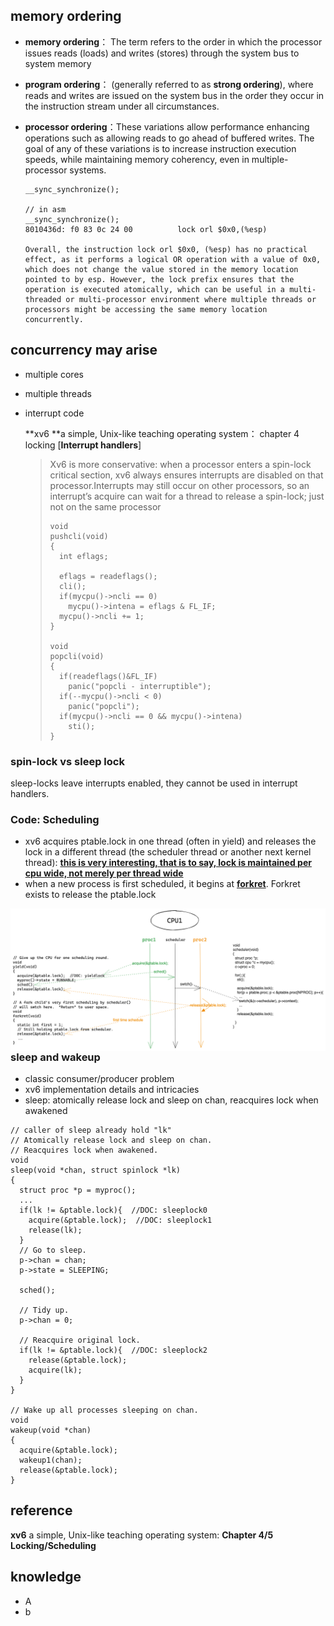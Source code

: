 

## **memory ordering**

- **memory ordering**： The term refers to the order in which the processor issues reads (loads) and writes (stores) through the system bus to system memory

- **program ordering**： (generally referred to as **strong ordering**), where reads and writes are issued on the system bus in the order they occur in the instruction stream under all circumstances.

- **processor ordering**：These variations allow performance enhancing operations such as allowing reads to go ahead of buffered writes. The goal of any of these variations is to increase instruction execution speeds, while maintaining memory coherency, even in multiple-processor systems.

  ```
  __sync_synchronize();
  
  // in asm
  __sync_synchronize();
  8010436d:	f0 83 0c 24 00       	lock orl $0x0,(%esp)
  
  Overall, the instruction lock orl $0x0, (%esp) has no practical effect, as it performs a logical OR operation with a value of 0x0, which does not change the value stored in the memory location pointed to by esp. However, the lock prefix ensures that the operation is executed atomically, which can be useful in a multi-threaded or multi-processor environment where multiple threads or processors might be accessing the same memory location concurrently.
  ```

  

## concurrency may arise

- multiple cores

- multiple threads

- interrupt code

  **xv6 **a simple, Unix-like teaching operating system： chapter 4 locking [**Interrupt handlers**]

  > Xv6 is more conservative: when a processor enters a spin-lock critical section, xv6 always ensures interrupts are disabled on that processor.Interrupts may still occur on other processors, so an interrupt’s acquire can wait for a thread to release a spin-lock; just not on the same processor
  >
  > ```
  > void
  > pushcli(void)
  > {
  >   int eflags;
  > 
  >   eflags = readeflags();
  >   cli();
  >   if(mycpu()->ncli == 0)
  >     mycpu()->intena = eflags & FL_IF;
  >   mycpu()->ncli += 1;
  > }
  > 
  > void
  > popcli(void)
  > {
  >   if(readeflags()&FL_IF)
  >     panic("popcli - interruptible");
  >   if(--mycpu()->ncli < 0)
  >     panic("popcli");
  >   if(mycpu()->ncli == 0 && mycpu()->intena)
  >     sti();
  > }
  > ```

### spin-lock vs sleep lock

sleep-locks leave interrupts enabled, they cannot be used in interrupt handlers.

### **Code: Scheduling** <!--worth reading-->

- xv6 acquires ptable.lock in one thread (often in yield) and releases the lock in a different thread (the scheduler thread or another next kernel thread): **<u>this is very interesting, that is to say, lock is maintained per cpu wide, not merely per thread wide</u>**
- when a new process is first scheduled, it begins at **<u>forkret</u>**. Forkret exists to release the ptable.lock

<img src="./raw/xv6-scheduler-locking.png?raw=true" alt="ssh_port" style="zoom:60%;float: left" />



### **sleep and wakeup**

- classic consumer/producer problem
- xv6 implementation details and intricacies
- sleep: atomically release lock and sleep on chan, reacquires lock when awakened

```
// caller of sleep already hold "lk"
// Atomically release lock and sleep on chan.
// Reacquires lock when awakened.
void
sleep(void *chan, struct spinlock *lk)
{
  struct proc *p = myproc();
  ...
  if(lk != &ptable.lock){  //DOC: sleeplock0
    acquire(&ptable.lock);  //DOC: sleeplock1
    release(lk);
  }
  // Go to sleep.
  p->chan = chan;
  p->state = SLEEPING;

  sched();

  // Tidy up.
  p->chan = 0;

  // Reacquire original lock.
  if(lk != &ptable.lock){  //DOC: sleeplock2
    release(&ptable.lock);
    acquire(lk);
  }
}

// Wake up all processes sleeping on chan.
void
wakeup(void *chan)
{
  acquire(&ptable.lock);
  wakeup1(chan);
  release(&ptable.lock);
}
```



## reference

**xv6** a simple, Unix-like teaching operating system: **Chapter 4/5 Locking/Scheduling**





## knowledge

- A
- b
